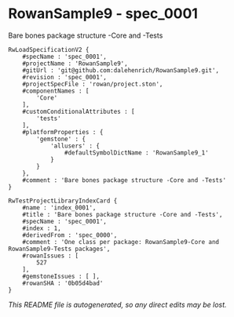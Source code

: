 # RowanSample9 - spec_0001
Bare bones package structure -Core and -Tests
```
RwLoadSpecificationV2 {
	#specName : 'spec_0001',
	#projectName : 'RowanSample9',
	#gitUrl : 'git@github.com:dalehenrich/RowanSample9.git',
	#revision : 'spec_0001',
	#projectSpecFile : 'rowan/project.ston',
	#componentNames : [
		'Core'
	],
	#customConditionalAttributes : [
		'tests'
	],
	#platformProperties : {
		'gemstone' : {
			'allusers' : {
				#defaultSymbolDictName : 'RowanSample9_1'
			}
		}
	},
	#comment : 'Bare bones package structure -Core and -Tests'
}

RwTestProjectLibraryIndexCard {
	#name : 'index_0001',
	#title : 'Bare bones package structure -Core and -Tests',
	#specName : 'spec_0001',
	#index : 1,
	#derivedFrom : 'spec_0000',
	#comment : 'One class per package: RowanSample9-Core and RowanSample9-Tests packages',
	#rowanIssues : [
		527
	],
	#gemstoneIssues : [ ],
	#rowanSHA : '0b05d4bad'
}
```

*This README file is autogenerated, so any direct edits may be lost.*
